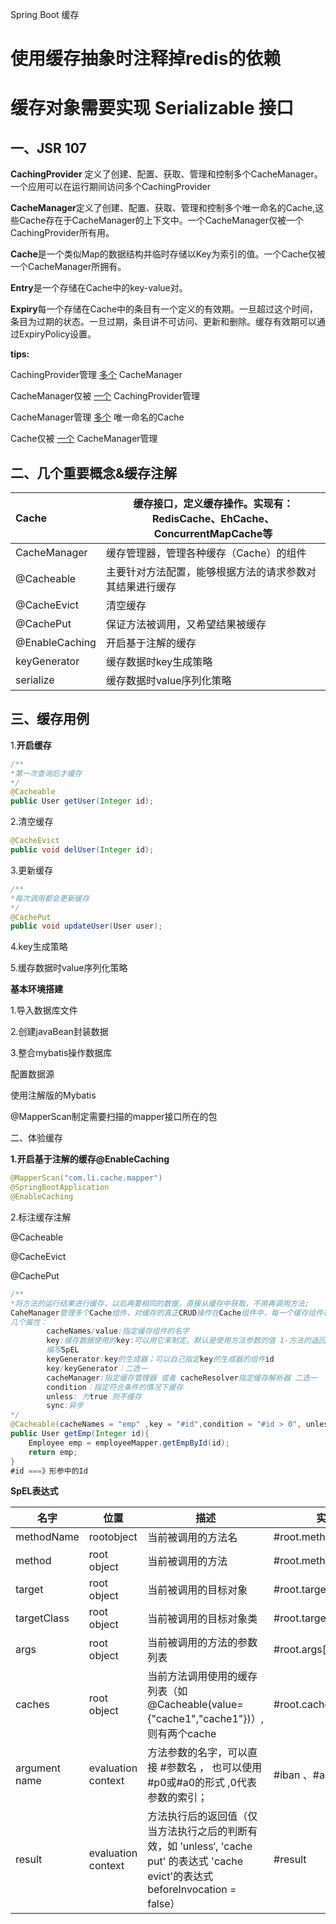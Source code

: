 Spring Boot 缓存

# 使用缓存抽象时注释掉redis的依赖

# 缓存对象需要实现 Serializable 接口

## 一、JSR 107

**CachingProvider** 定义了创建、配置、获取、管理和控制多个CacheManager。一个应用可以在运行期间访问多个CachingProvider

**CacheManager**定义了创建、配置、获取、管理和控制多个唯一命名的Cache,这些Cache存在于CacheManager的上下文中。一个CacheManager仅被一个CachingProvider所有用。

**Cache**是一个类似Map的数据结构并临时存储以Key为索引的值。一个Cache仅被一个CacheManager所拥有。

**Entry**是一个存储在Cache中的key-value对。

**Expiry**每一个存储在Cache中的条目有一个定义的有效期。一旦超过这个时间，条目为过期的状态。一旦过期，条目讲不可访问、更新和删除。缓存有效期可以通过ExpiryPolicy设置。

**tips:**

CachingProvider管理  <u>多个</u>  CacheManager

CacheManager仅被  <u>一个</u>  CachingProvider管理

CacheManager管理  <u>多个</u>  唯一命名的Cache

Cache仅被  <u>一个</u>  CacheManager管理

## 二、几个重要概念&缓存注解

| Cache          | 缓存接口，定义缓存操作。实现有：RedisCache、EhCache、ConcurrentMapCache等 |
| :------------- | ------------------------------------------------------------ |
| CacheManager   | 缓存管理器，管理各种缓存（Cache）的组件                      |
| @Cacheable     | 主要针对方法配置，能够根据方法的请求参数对其结果进行缓存     |
| @CacheEvict    | 清空缓存                                                     |
| @CachePut      | 保证方法被调用，又希望结果被缓存                             |
| @EnableCaching | 开启基于注解的缓存                                           |
| keyGenerator   | 缓存数据时key生成策略                                        |
| serialize      | 缓存数据时value序列化策略                                    |

## 三、缓存用例

1.**开启缓存**

```java
/**
*第一次查询后才缓存
*/
@Cacheable
public User getUser(Integer id);
```

2.清空缓存

```java
@CacheEvict
public void delUser(Integer id);
```

3.更新缓存

```java
/**
*每次调用都会更新缓存
*/
@CachePut
public void updateUser(User user);
```

4.key生成策略



5.缓存数据时value序列化策略

**基本环境搭建**

1.导入数据库文件

2.创建javaBean封装数据

3.整合mybatis操作数据库

配置数据源

使用注解版的Mybatis

@MapperScan制定需要扫描的mapper接口所在的包

二、体验缓存

**1.开启基于注解的缓存@EnableCaching**

```java
@MapperScan("com.li.cache.mapper")
@SpringBootApplication
@EnableCaching
```

2.标注缓存注解

@Cacheable

@CacheEvict

@CachePut

```java
/**
*将方法的运行结果进行缓存，以后再要相同的数据，直接从缓存中获取，不用再调用方法;
CaheManager管理多个Cache组件，对缓存的真正CRUD操作在Cache组件中，每一个缓存组件有自己唯一一个名字
几个属性：
		cacheNames/value:指定缓存组件的名字
		key:缓存数据使用的key:可以用它来制定。默认是使用方法参数的值 1-方法的返回值
		编写SpEL
		keyGenerator:key的生成器；可以自己指定key的生成器的组件id
		key/keyGenerator：二选一
		cacheManager:指定缓存管理器 或者 cacheResolver指定缓存解析器 二选一
		condition：指定符合条件的情况下缓存
		unless: 为true 则不缓存
		sync:异步
*/
@Cacheable(cacheNames = "emp" ,key = "#id",condition = "#id > 0", unless = "#result == null")
public User getEmp(Integer id){
    Employee emp = employeeMapper.getEmpById(id);
    return emp;
}
#id ===》形参中的Id
```

**SpEL表达式**

| 名字          | 位置               | 描述                                                         | 实例                 |
| ------------- | ------------------ | ------------------------------------------------------------ | -------------------- |
| methodName    | rootobject         | 当前被调用的方法名                                           | #root.methodName     |
| method        | root object        | 当前被调用的方法                                             | #root.method.name    |
| target        | root object        | 当前被调用的目标对象                                         | #root.target         |
| targetClass   | root object        | 当前被调用的目标对象类                                       | #root.targetClass    |
| args          | root object        | 当前被调用的方法的参数列表                                   | #root.args[0]        |
| caches        | root object        | 当前方法调用使用的缓存列表（如@Cacheable(value={"cache1","cache1"})）,则有两个cache | #root.caches[0].name |
| argument name | evaluation context | 方法参数的名字，可以直接 #参数名 ， 也可以使用 #p0或#a0的形式 ,0代表参数的索引； | #iban 、#a0 、#p0    |
| result        | evaluation context | 方法执行后的返回值（仅当方法执行之后的判断有效，如 ’unless‘, 'cache put' 的表达式 'cache evict'的表达式beforeInvocation = false） | #result              |